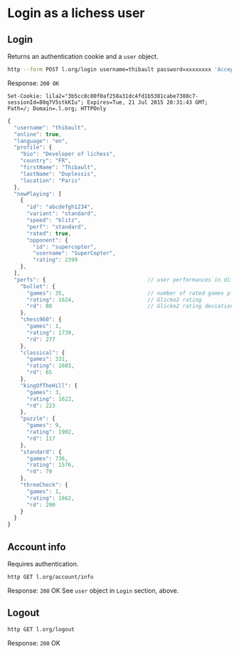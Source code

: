 # Login as a lichess user

## Login

Returns an authentication cookie and a `user` object.

```sh
http --form POST l.org/login username=thibault password=xxxxxxxx 'Accept:application/vnd.lichess.v1+json'
```

Response: `200 OK`

```
Set-Cookie: lila2="3b5cc8c80f0af258a31dc4fd1b5381cabe7388c7-sessionId=80q7V5stkKIu"; Expires=Tue, 21 Jul 2015 20:31:43 GMT; Path=/; Domain=.l.org; HTTPOnly
```

```javascript
{
  "username": "thibault",
  "online": true,
  "language": "en",
  "profile": {
    "bio": "Developer of lichess",
    "country": "FR",
    "firstName": "Thibault",
    "lastName": "Duplessis",
    "location": "Paris"
  },
  "nowPlaying": [
    {
      "id": "abcdefgh1234",
      "variant": "standard",
      "speed": "blitz",
      "perf": "standard",
      "rated": true,
      "opponent": {
        "id": "supercopter",
        "username": "SuperCopter",
        "rating": 2399
    },
  ],
  "perfs": {                                // user performances in different games
    "bullet": {
      "games": 35,                          // number of rated games played
      "rating": 1624,                       // Glicko2 rating
      "rd": 80                              // Glicko2 rating deviation
    },
    "chess960": {
      "games": 1,
      "rating": 1739,
      "rd": 277
    },
    "classical": {
      "games": 331,
      "rating": 1603,
      "rd": 65
    },
    "kingOfTheHill": {
      "games": 3,
      "rating": 1622,
      "rd": 223
    },
    "puzzle": {
      "games": 9,
      "rating": 1902,
      "rd": 117
    },
    "standard": {
      "games": 736,
      "rating": 1576,
      "rd": 79
    },
    "threeCheck": {
      "games": 1,
      "rating": 1662,
      "rd": 290
    }
  }
}
```

## Account info

Requires authentication.

```sh
http GET l.org/account/info
```

Response: `200` OK
See `user` object in `Login` section, above.

## Logout

```sh
http GET l.org/logout
```

Response: `200` OK
